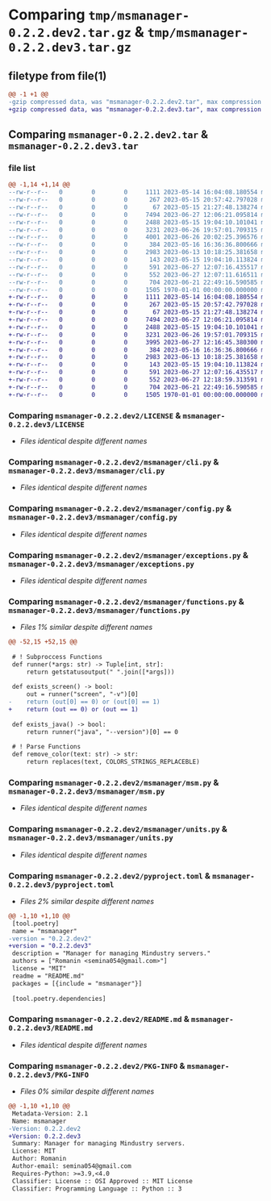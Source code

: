 # Comparing `tmp/msmanager-0.2.2.dev2.tar.gz` & `tmp/msmanager-0.2.2.dev3.tar.gz`

## filetype from file(1)

```diff
@@ -1 +1 @@
-gzip compressed data, was "msmanager-0.2.2.dev2.tar", max compression
+gzip compressed data, was "msmanager-0.2.2.dev3.tar", max compression
```

## Comparing `msmanager-0.2.2.dev2.tar` & `msmanager-0.2.2.dev3.tar`

### file list

```diff
@@ -1,14 +1,14 @@
--rw-r--r--   0        0        0     1111 2023-05-14 16:04:08.180554 msmanager-0.2.2.dev2/LICENSE
--rw-r--r--   0        0        0      267 2023-05-15 20:57:42.797028 msmanager-0.2.2.dev2/msmanager/__init__.py
--rw-r--r--   0        0        0       67 2023-05-15 21:27:48.138274 msmanager-0.2.2.dev2/msmanager/__main__.py
--rw-r--r--   0        0        0     7494 2023-06-27 12:06:21.095814 msmanager-0.2.2.dev2/msmanager/cli.py
--rw-r--r--   0        0        0     2488 2023-05-15 19:04:10.101041 msmanager-0.2.2.dev2/msmanager/config.py
--rw-r--r--   0        0        0     3231 2023-06-26 19:57:01.709315 msmanager-0.2.2.dev2/msmanager/exceptions.py
--rw-r--r--   0        0        0     4001 2023-06-26 20:02:25.396576 msmanager-0.2.2.dev2/msmanager/functions.py
--rw-r--r--   0        0        0      384 2023-05-16 16:36:36.800666 msmanager-0.2.2.dev2/msmanager/models.py
--rw-r--r--   0        0        0     2983 2023-06-13 10:18:25.381658 msmanager-0.2.2.dev2/msmanager/msm.py
--rw-r--r--   0        0        0      143 2023-05-15 19:04:10.113824 msmanager-0.2.2.dev2/msmanager/types.py
--rw-r--r--   0        0        0      591 2023-06-27 12:07:16.435517 msmanager-0.2.2.dev2/msmanager/units.py
--rw-r--r--   0        0        0      552 2023-06-27 12:07:11.616511 msmanager-0.2.2.dev2/pyproject.toml
--rw-r--r--   0        0        0      704 2023-06-21 22:49:16.590585 msmanager-0.2.2.dev2/README.md
--rw-r--r--   0        0        0     1505 1970-01-01 00:00:00.000000 msmanager-0.2.2.dev2/PKG-INFO
+-rw-r--r--   0        0        0     1111 2023-05-14 16:04:08.180554 msmanager-0.2.2.dev3/LICENSE
+-rw-r--r--   0        0        0      267 2023-05-15 20:57:42.797028 msmanager-0.2.2.dev3/msmanager/__init__.py
+-rw-r--r--   0        0        0       67 2023-05-15 21:27:48.138274 msmanager-0.2.2.dev3/msmanager/__main__.py
+-rw-r--r--   0        0        0     7494 2023-06-27 12:06:21.095814 msmanager-0.2.2.dev3/msmanager/cli.py
+-rw-r--r--   0        0        0     2488 2023-05-15 19:04:10.101041 msmanager-0.2.2.dev3/msmanager/config.py
+-rw-r--r--   0        0        0     3231 2023-06-26 19:57:01.709315 msmanager-0.2.2.dev3/msmanager/exceptions.py
+-rw-r--r--   0        0        0     3995 2023-06-27 12:16:45.380300 msmanager-0.2.2.dev3/msmanager/functions.py
+-rw-r--r--   0        0        0      384 2023-05-16 16:36:36.800666 msmanager-0.2.2.dev3/msmanager/models.py
+-rw-r--r--   0        0        0     2983 2023-06-13 10:18:25.381658 msmanager-0.2.2.dev3/msmanager/msm.py
+-rw-r--r--   0        0        0      143 2023-05-15 19:04:10.113824 msmanager-0.2.2.dev3/msmanager/types.py
+-rw-r--r--   0        0        0      591 2023-06-27 12:07:16.435517 msmanager-0.2.2.dev3/msmanager/units.py
+-rw-r--r--   0        0        0      552 2023-06-27 12:18:59.313591 msmanager-0.2.2.dev3/pyproject.toml
+-rw-r--r--   0        0        0      704 2023-06-21 22:49:16.590585 msmanager-0.2.2.dev3/README.md
+-rw-r--r--   0        0        0     1505 1970-01-01 00:00:00.000000 msmanager-0.2.2.dev3/PKG-INFO
```

### Comparing `msmanager-0.2.2.dev2/LICENSE` & `msmanager-0.2.2.dev3/LICENSE`

 * *Files identical despite different names*

### Comparing `msmanager-0.2.2.dev2/msmanager/cli.py` & `msmanager-0.2.2.dev3/msmanager/cli.py`

 * *Files identical despite different names*

### Comparing `msmanager-0.2.2.dev2/msmanager/config.py` & `msmanager-0.2.2.dev3/msmanager/config.py`

 * *Files identical despite different names*

### Comparing `msmanager-0.2.2.dev2/msmanager/exceptions.py` & `msmanager-0.2.2.dev3/msmanager/exceptions.py`

 * *Files identical despite different names*

### Comparing `msmanager-0.2.2.dev2/msmanager/functions.py` & `msmanager-0.2.2.dev3/msmanager/functions.py`

 * *Files 1% similar despite different names*

```diff
@@ -52,15 +52,15 @@
 
 # ! Subproccess Functions
 def runner(*args: str) -> Tuple[int, str]:
     return getstatusoutput(" ".join([*args]))
 
 def exists_screen() -> bool:
     out = runner("screen", "-v")[0]
-    return (out[0] == 0) or (out[0] == 1)
+    return (out == 0) or (out == 1)
 
 def exists_java() -> bool:
     return runner("java", "--version")[0] == 0
 
 # ! Parse Functions
 def remove_color(text: str) -> str:
     return replaces(text, COLORS_STRINGS_REPLACEBLE)
```

### Comparing `msmanager-0.2.2.dev2/msmanager/msm.py` & `msmanager-0.2.2.dev3/msmanager/msm.py`

 * *Files identical despite different names*

### Comparing `msmanager-0.2.2.dev2/msmanager/units.py` & `msmanager-0.2.2.dev3/msmanager/units.py`

 * *Files identical despite different names*

### Comparing `msmanager-0.2.2.dev2/pyproject.toml` & `msmanager-0.2.2.dev3/pyproject.toml`

 * *Files 2% similar despite different names*

```diff
@@ -1,10 +1,10 @@
 [tool.poetry]
 name = "msmanager"
-version = "0.2.2.dev2"
+version = "0.2.2.dev3"
 description = "Manager for managing Mindustry servers."
 authors = ["Romanin <semina054@gmail.com>"]
 license = "MIT"
 readme = "README.md"
 packages = [{include = "msmanager"}]
 
 [tool.poetry.dependencies]
```

### Comparing `msmanager-0.2.2.dev2/README.md` & `msmanager-0.2.2.dev3/README.md`

 * *Files identical despite different names*

### Comparing `msmanager-0.2.2.dev2/PKG-INFO` & `msmanager-0.2.2.dev3/PKG-INFO`

 * *Files 0% similar despite different names*

```diff
@@ -1,10 +1,10 @@
 Metadata-Version: 2.1
 Name: msmanager
-Version: 0.2.2.dev2
+Version: 0.2.2.dev3
 Summary: Manager for managing Mindustry servers.
 License: MIT
 Author: Romanin
 Author-email: semina054@gmail.com
 Requires-Python: >=3.9,<4.0
 Classifier: License :: OSI Approved :: MIT License
 Classifier: Programming Language :: Python :: 3
```

